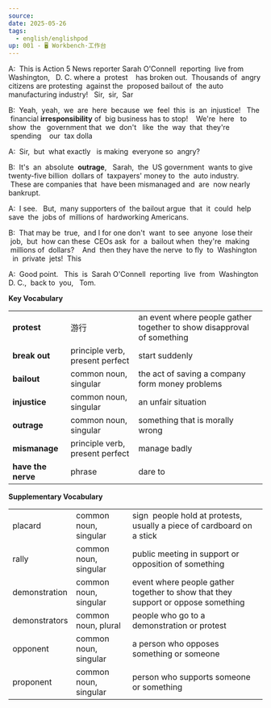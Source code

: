 ```yaml
---
source: 
date: 2025-05-26
tags:
  - english/englishpod
up: 001 - 🖥 Workbench·工作台
---
```


A:  This is Action 5 News reporter Sarah O'Connell  reporting  live from Washington,   D. C. where a  protest    has broken out.  Thousands of  angry citizens are protesting  against the  proposed bailout of  the auto manufacturing industry!   Sir,  sir,  Sar

B:  Yeah,  yeah,  we  are  here  because  we  feel  this  is  an  injustice!   The  financial **irresponsibility** of  big business has to stop!    We're  here   to show  the   government that  we  don't   like  the  way  that  they're  spending    our  tax dolla

A:  Sir,  but  what exactly   is making  everyone so  angry?

B:  It's  an  absolute  **outrage**,   Sarah,  the  US government  wants to give twenty-five billion  dollars of  taxpayers' money to  the  auto industry.  These are companies that  have been mismanaged and  are  now nearly bankrupt.

A:  I see.   But,  many supporters of  the bailout argue  that  it  could  help save  the  jobs of  millions of  hardworking Americans.

B:  That may be  true,  and I for one don't  want  to see  anyone  lose their  job,  but  how can these  CEOs ask  for  a  bailout when  they're  making  millions of  dollars?    And  then they have the nerve  to fly  to  Washington   in  private  jets!  This

A:  Good point.   This  is  Sarah O'Connell  reporting  live  from  Washington D. C.,  back to  you,   Tom.

**Key Vocabulary**

|                    |                                 |                                                                        |
| ------------------ | ------------------------------- | ---------------------------------------------------------------------- |
| **protest**        | 游行                              | an event where people gather together to show disapproval of something |
| **break out**      | principle verb, present perfect | start suddenly                                                         |
| **bailout**        | common noun, singular           | the act of saving a company form money problems                        |
| **injustice**      | common noun, singular           | an unfair situation                                                    |
| **outrage**        | common noun, singular           | something that is morally wrong                                        |
| **mismanage**      | principle verb, present perfect | manage badly                                                           |
| **have the nerve** | phrase                          | dare to                                                                |

**Supplementary Vocabulary**

|   |   |   |
|---|---|---|
|placard|common noun, singular|sign  people hold at protests, usually a piece of cardboard on a stick|
|rally|common noun, singular|public meeting in support or opposition of something|
|demonstration|common noun, singular|event where people gather together to show that they support or oppose something|
|demonstrators|common noun, plural|people who go to a demonstration or protest|
|opponent|common noun, singular|a person who opposes something or someone|
|proponent|common noun, singular|person who supports someone or something|